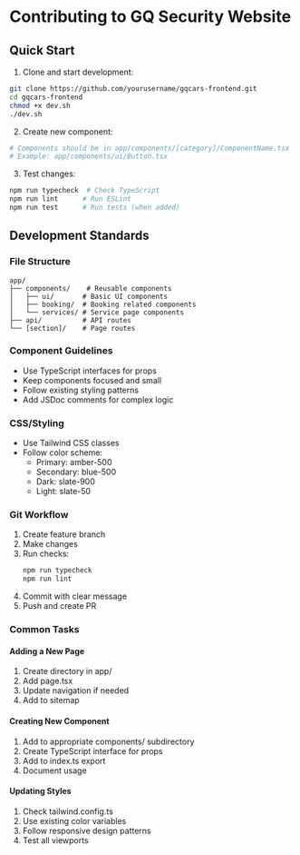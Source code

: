 # Contributing to GQ Security Website

## Quick Start

1. Clone and start development:
```bash
git clone https://github.com/yourusername/gqcars-frontend.git
cd gqcars-frontend
chmod +x dev.sh
./dev.sh
```

2. Create new component:
```bash
# Components should be in app/components/[category]/ComponentName.tsx
# Example: app/components/ui/Button.tsx
```

3. Test changes:
```bash
npm run typecheck  # Check TypeScript
npm run lint      # Run ESLint
npm run test      # Run tests (when added)
```

## Development Standards

### File Structure
```
app/
├── components/    # Reusable components
│   ├── ui/       # Basic UI components
│   ├── booking/  # Booking related components
│   └── services/ # Service page components
├── api/          # API routes
└── [section]/    # Page routes
```

### Component Guidelines
- Use TypeScript interfaces for props
- Keep components focused and small
- Follow existing styling patterns
- Add JSDoc comments for complex logic

### CSS/Styling
- Use Tailwind CSS classes
- Follow color scheme:
  - Primary: amber-500
  - Secondary: blue-500
  - Dark: slate-900
  - Light: slate-50

### Git Workflow
1. Create feature branch
2. Make changes
3. Run checks:
   ```bash
   npm run typecheck
   npm run lint
   ```
4. Commit with clear message
5. Push and create PR

### Common Tasks

#### Adding a New Page
1. Create directory in app/
2. Add page.tsx
3. Update navigation if needed
4. Add to sitemap

#### Creating New Component
1. Add to appropriate components/ subdirectory
2. Create TypeScript interface for props
3. Add to index.ts export
4. Document usage

#### Updating Styles
1. Check tailwind.config.ts
2. Use existing color variables
3. Follow responsive design patterns
4. Test all viewports
